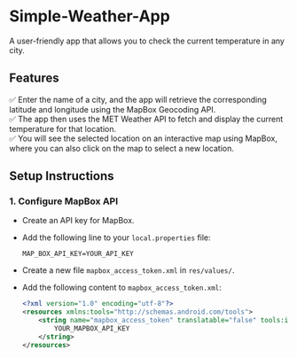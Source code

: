 # Simple-Weather-App
A user-friendly app that allows you to check the current temperature in any city.

## Features
✅ Enter the name of a city, and the app will retrieve the corresponding latitude and longitude using the MapBox Geocoding API.  
✅ The app then uses the MET Weather API to fetch and display the current temperature for that location.  
✅ You will see the selected location on an interactive map using MapBox, where you can also click on the map to select a new location.

## Setup Instructions

### 1. Configure MapBox API
- Create an API key for MapBox.
- Add the following line to your `local.properties` file:

  ```properties
  MAP_BOX_API_KEY=YOUR_API_KEY
  ```

- Create a new file `mapbox_access_token.xml` in `res/values/`.
- Add the following content to `mapbox_access_token.xml`:

  ```xml
  <?xml version="1.0" encoding="utf-8"?>
  <resources xmlns:tools="http://schemas.android.com/tools">
      <string name="mapbox_access_token" translatable="false" tools:ignore="UnusedResources">
          YOUR_MAPBOX_API_KEY
      </string>
  </resources>
  ```